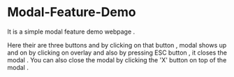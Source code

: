 # Modal-Feature-Demo

It is a simple modal feature demo webpage .

Here their are three buttons and by clicking on that button , modal shows up and on by clicking on overlay and also by pressing ESC button , it closes the modal . You can also close the modal by clicking the 'X' button on top of the modal .
